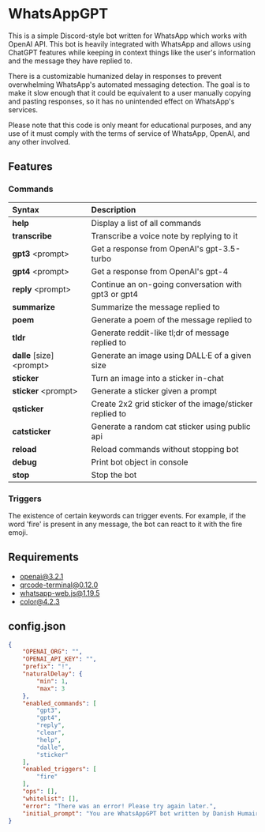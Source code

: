 # WhatsAppGPT

This is a simple Discord-style bot written for WhatsApp which works with OpenAI API. This bot is heavily integrated with WhatsApp and allows using ChatGPT features while keeping in context things like the user's information and the message they have replied to.

There is a customizable humanized delay in responses to prevent overwhelming WhatsApp's automated messaging detection. The goal is to make it slow enough that it could be equivalent to a user manually copying and pasting responses, so it has no unintended effect on WhatsApp's services.

Please note that this code is only meant for educational purposes, and any use of it must comply with the terms of service of WhatsApp, OpenAI, and any other involved.

## Features

### Commands
| Syntax                        | Description                                               |
| :---------------------------- | :-------------------------------------------------------- |
| **help**                      | Display a list of all commands                            |
| **transcribe**                | Transcribe a voice note by replying to it                 |
| **gpt3** \<prompt\>           | Get a response from OpenAI's gpt-3.5-turbo                |
| **gpt4** \<prompt\>           | Get a response from OpenAI's gpt-4                        |
| **reply** \<prompt\>          | Continue an on-going conversation with gpt3 or gpt4       |
| **summarize**                 | Summarize the message replied to                          |
| **poem**                      | Generate a poem of the message replied to                 |
| **tldr**                      | Generate reddit-like tl;dr of message replied to          |
| **dalle** \[size\] \<prompt\> | Generate an image using DALL·E of a given size            |
| **sticker**                   | Turn an image into a sticker in-chat                      |
| **sticker** \<prompt\>        | Generate a sticker given a prompt                         |
| **qsticker**                  | Create 2x2 grid sticker of the image/sticker replied to   |
| **catsticker**                | Generate a random cat sticker using public api            |
| **reload**                    | Reload commands without stopping bot                      |
| **debug**                     | Print bot object in console                               |
| **stop**                      | Stop the bot                                              |

### Triggers
The existence of certain keywords can trigger events. For example, if the word 'fire' is present in any message, the bot can react to it with the fire emoji.

## Requirements
- openai@3.2.1
- qrcode-terminal@0.12.0
- whatsapp-web.js@1.19.5
- color@4.2.3

## config.json
```json
{
    "OPENAI_ORG": "",
    "OPENAI_API_KEY": "",
    "prefix": "!",
    "naturalDelay": {
        "min": 1,
        "max": 3
    },
    "enabled_commands": [
        "gpt3",
        "gpt4",
        "reply",
        "clear",
        "help",
        "dalle",
        "sticker"
    ],
    "enabled_triggers": [
        "fire"
    ],
    "ops": [],
    "whitelist": [],
    "error": "There was an error! Please try again later.",
    "initial_prompt": "You are WhatsAppGPT bot written by Danish Humair."
}
```
